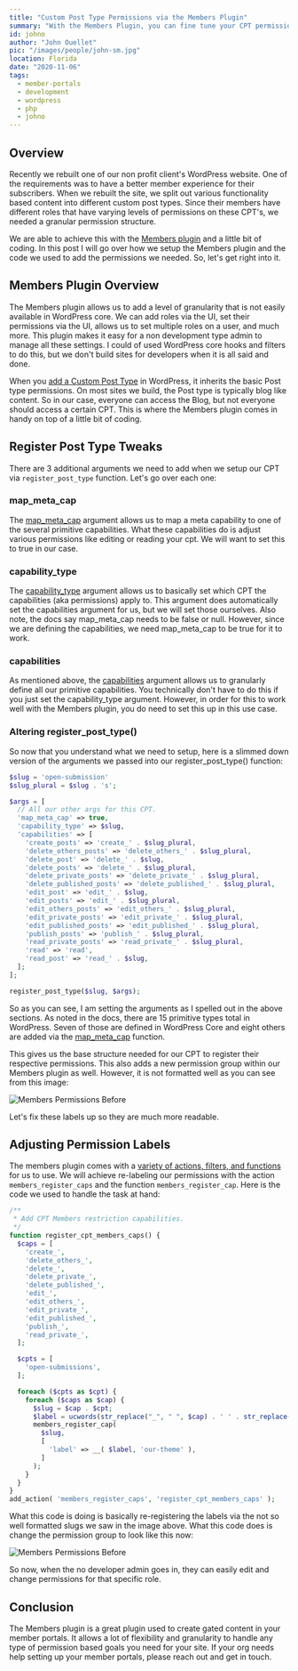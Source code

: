 ```yaml
---
title: "Custom Post Type Permissions via the Members Plugin"
summary: "With the Members Plugin, you can fine tune your CPT permissions per roles in WordPress."
id: johno
author: "John Ouellet"
pic: "/images/people/john-sm.jpg"
location: Florida
date: "2020-11-06"
tags:
  - member-portals
  - development
  - wordpress
  - php
  - johno
---
```


## Overview

Recently we rebuilt one of our non profit client's WordPress website.  One of the requirements was to have a better member experience for their subscribers.  When we rebuilt the site, we split out various functionality based content into different custom post types.  Since their members have different roles that have varying levels of permissions on these CPT's, we needed a granular permission structure.  

We are able to achieve this with the [Members plugin](https://wordpress.org/plugins/members/) and a little bit of coding.  In this post I will go over how we setup the Members plugin and the code we used to add the permissions we needed.  So, let's get right into it.

## Members Plugin Overview

The Members plugin allows us to add a level of granularity that is not easily available in WordPress core.   We can add roles via the UI, set their permissions via the UI, allows us to set multiple roles on a user, and much more.  This plugin makes it easy for a non development type admin to manage all these settings.  I could of used WordPress core hooks and filters to do this, but we don't build sites for developers when it is all said and done.

When you [add a Custom Post Type](https://developer.wordpress.org/reference/functions/register_post_type/) in WordPress, it inherits the basic Post type permissions.  On most sites we build, the Post type is typically blog like content.  So in our case, everyone can access the Blog, but not everyone should access a certain CPT.  This is where the Members plugin comes in handy on top of a little bit of coding.  

## Register Post Type Tweaks

There are 3 additional arguments we need to add when we setup our CPT via ```register_post_type``` function.  Let's go over each one:

### map_meta_cap

The [map_meta_cap](https://developer.wordpress.org/reference/functions/register_post_type/#map_meta_cap) argument allows us to map a meta capability to one of the several primitive capabilities.  What these capabilities do is adjust various permissions like editing or reading your cpt.  We will want to set this to true in our case.

### capability_type

The [capability_type](https://developer.wordpress.org/reference/functions/register_post_type/#capability_type) argument allows us to basically set which CPT the capabilities (aka permissions) apply to.  This argument does automatically set the capabilities argument for us, but we will set those ourselves.  Also note, the docs say map_meta_cap needs to be false or null.  However, since we are defining the capabilities, we need map_meta_cap to be true for it to work.

### capabilities

As mentioned above, the [capabilities](https://developer.wordpress.org/reference/functions/register_post_type/#capabilities) argument allows us to granularly define all our primitive capabilities.  You technically don't have to do this if you just set the capability_type argument. However, in order for this to work well with the Members plugin, you do need to set this up in this use case.

### Altering register_post_type()

So now that you understand what we need to setup, here is a slimmed down version of the arguments we passed into our register_post_type() function:

```php
$slug = 'open-submission'
$slug_plural = $slug . 's';

$args = [
  // All our other args for this CPT.
  'map_meta_cap' => true,
  'capability_type' => $slug,
  'capabilities' => [
    'create_posts' => 'create_' . $slug_plural,
    'delete_others_posts' => 'delete_others_' . $slug_plural,
    'delete_post' => 'delete_' . $slug,
    'delete_posts' => 'delete_' . $slug_plural,
    'delete_private_posts' => 'delete_private_' . $slug_plural,
    'delete_published_posts' => 'delete_published_' . $slug_plural,
    'edit_post' => 'edit_' . $slug,
    'edit_posts' => 'edit_' . $slug_plural,
    'edit_others_posts' => 'edit_others_' . $slug_plural,
    'edit_private_posts' => 'edit_private_' . $slug_plural,
    'edit_published_posts' => 'edit_published_' . $slug_plural,
    'publish_posts' => 'publish_' . $slug_plural,
    'read_private_posts' => 'read_private_' . $slug_plural,
    'read' => 'read',
    'read_post' => 'read_' . $slug,
  ];
];

register_post_type($slug, $args);
```

So as you can see, I am setting the arguments as I spelled out in the above sections.  As noted in the docs, there are 15 primitive types total in WordPress.  Seven of those are defined in WordPress Core and eight others are added via the [map_meta_cap](https://developer.wordpress.org/reference/functions/map_meta_cap/) function.  

This gives us the base structure needed for our CPT to register their respective permissions.  This also adds a new permission group within our Members plugin as well.  However, it is not formatted well as you can see from this image:

![Members Permissions Before](/images/articles/cpt-perms/perms-before.jpg)

Let's fix these labels up so they are much more readable.

## Adjusting Permission Labels

The members plugin comes with a [variety of actions, filters, and functions](https://github.com/justintadlock/members/tree/master/inc) for us to use.  We will achieve re-labeling our permissions with the action ```members_register_caps``` and the function ```members_register_cap```.  Here is the code we used to handle the task at hand:

```php
/**
 * Add CPT Members restriction capabilities.
 */
function register_cpt_members_caps() {
  $caps = [
    'create_',
    'delete_others_',
    'delete_',
    'delete_private_',
    'delete_published_',
    'edit_',
    'edit_others_',
    'edit_private_',
    'edit_published_',
    'publish_',
    'read_private_',
  ];

  $cpts = [
    'open-submissions',
  ];

  foreach ($cpts as $cpt) {
    foreach ($caps as $cap) {
      $slug = $cap . $cpt;
      $label = ucwords(str_replace("_", " ", $cap) . ' ' . str_replace("-", " ", $cpt));
      members_register_cap(
        $slug,
        [
          'label' => __( $label, 'our-theme' ),
        ]
      );
    }
  }
}
add_action( 'members_register_caps', 'register_cpt_members_caps' );
```

What this code is doing is basically re-registering the labels via the not so well formatted slugs we saw in the image above.  What this code does is change the permission group to look like this now:

![Members Permissions Before](/images/articles/cpt-perms/perms-after.jpg)

So now, when the no developer admin goes in, they can easily edit and change permissions for that specific role. 

## Conclusion

The Members plugin is a great plugin used to create gated content in your member portals.  It allows a lot of flexibility and granularity to handle any type of permission based goals you need for your site.  If your org needs help setting up your member portals, please reach out and get in touch.


